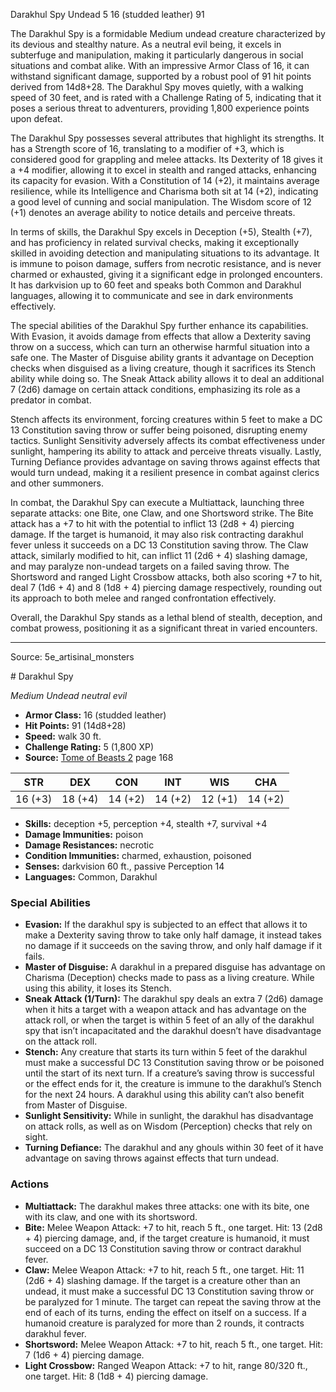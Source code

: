 <MonsterName/>Darakhul Spy</MonsterName>
<CreatureType/>Undead</CreatureType>
<CR/>5</CR>
<AC/>16 (studded leather)</AC>
<HP/>91</HP>
<summary>The Darakhul Spy is a formidable Medium undead creature characterized by its devious and stealthy nature. As a neutral evil being, it excels in subterfuge and manipulation, making it particularly dangerous in social situations and combat alike. With an impressive Armor Class of 16, it can withstand significant damage, supported by a robust pool of 91 hit points derived from 14d8+28. The Darakhul Spy moves quietly, with a walking speed of 30 feet, and is rated with a Challenge Rating of 5, indicating that it poses a serious threat to adventurers, providing 1,800 experience points upon defeat. </summary>

<detail>

The Darakhul Spy possesses several attributes that highlight its strengths. It has a Strength score of 16, translating to a modifier of +3, which is considered good for grappling and melee attacks. Its Dexterity of 18 gives it a +4 modifier, allowing it to excel in stealth and ranged attacks, enhancing its capacity for evasion. With a Constitution of 14 (+2), it maintains average resilience, while its Intelligence and Charisma both sit at 14 (+2), indicating a good level of cunning and social manipulation. The Wisdom score of 12 (+1) denotes an average ability to notice details and perceive threats. 

In terms of skills, the Darakhul Spy excels in Deception (+5), Stealth (+7), and has proficiency in related survival checks, making it exceptionally skilled in avoiding detection and manipulating situations to its advantage. It is immune to poison damage, suffers from necrotic resistance, and is never charmed or exhausted, giving it a significant edge in prolonged encounters. It has darkvision up to 60 feet and speaks both Common and Darakhul languages, allowing it to communicate and see in dark environments effectively.

The special abilities of the Darakhul Spy further enhance its capabilities. With Evasion, it avoids damage from effects that allow a Dexterity saving throw on a success, which can turn an otherwise harmful situation into a safe one. The Master of Disguise ability grants it advantage on Deception checks when disguised as a living creature, though it sacrifices its Stench ability while doing so. The Sneak Attack ability allows it to deal an additional 7 (2d6) damage on certain attack conditions, emphasizing its role as a predator in combat. 

Stench affects its environment, forcing creatures within 5 feet to make a DC 13 Constitution saving throw or suffer being poisoned, disrupting enemy tactics. Sunlight Sensitivity adversely affects its combat effectiveness under sunlight, hampering its ability to attack and perceive threats visually. Lastly, Turning Defiance provides advantage on saving throws against effects that would turn undead, making it a resilient presence in combat against clerics and other summoners.

In combat, the Darakhul Spy can execute a Multiattack, launching three separate attacks: one Bite, one Claw, and one Shortsword strike. The Bite attack has a +7 to hit with the potential to inflict 13 (2d8 + 4) piercing damage. If the target is humanoid, it may also risk contracting darakhul fever unless it succeeds on a DC 13 Constitution saving throw. The Claw attack, similarly modified to hit, can inflict 11 (2d6 + 4) slashing damage, and may paralyze non-undead targets on a failed saving throw. The Shortsword and ranged Light Crossbow attacks, both also scoring +7 to hit, deal 7 (1d6 + 4) and 8 (1d8 + 4) piercing damage respectively, rounding out its approach to both melee and ranged confrontation effectively. 

Overall, the Darakhul Spy stands as a lethal blend of stealth, deception, and combat prowess, positioning it as a significant threat in varied encounters.</detail>



---

Source: 5e_artisinal_monsters

<statblock>
# Darakhul Spy

*Medium* *Undead* *neutral evil*

- **Armor Class:** 16 (studded leather)
- **Hit Points:** 91 (14d8+28)
- **Speed:** walk 30 ft.
- **Challenge Rating:** 5 (1,800 XP)
- **Source:** [Tome of Beasts 2](https://koboldpress.com/kpstore/product/tome-of-beasts-2-for-5th-edition) page 168

| STR | DEX | CON | INT | WIS | CHA |
| --- | --- | --- | --- | --- | --- |
| 16 (+3) | 18 (+4) | 14 (+2) | 14 (+2) | 12 (+1) | 14 (+2) |

- **Skills:** deception +5, perception +4, stealth +7, survival +4
- **Damage Immunities:** poison
- **Damage Resistances:** necrotic
- **Condition Immunities:** charmed, exhaustion, poisoned
- **Senses:** darkvision 60 ft., passive Perception 14
- **Languages:** Common, Darakhul

### Special Abilities

- **Evasion:** If the darakhul spy is subjected to an effect that allows it to make a Dexterity saving throw to take only half damage, it instead takes no damage if it succeeds on the saving throw, and only half damage if it fails.
- **Master of Disguise:** A darakhul in a prepared disguise has advantage on Charisma (Deception) checks made to pass as a living creature. While using this ability, it loses its Stench.
- **Sneak Attack (1/Turn):** The darakhul spy deals an extra 7 (2d6) damage when it hits a target with a weapon attack and has advantage on the attack roll, or when the target is within 5 feet of an ally of the darakhul spy that isn’t incapacitated and the darakhul doesn’t have disadvantage on the attack roll.
- **Stench:** Any creature that starts its turn within 5 feet of the darakhul must make a successful DC 13 Constitution saving throw or be poisoned until the start of its next turn. If a creature’s saving throw is successful or the effect ends for it, the creature is immune to the darakhul’s Stench for the next 24 hours. A darakhul using this ability can’t also benefit from Master of Disguise.
- **Sunlight Sensitivity:** While in sunlight, the darakhul has disadvantage on attack rolls, as well as on Wisdom (Perception) checks that rely on sight.
- **Turning Defiance:** The darakhul and any ghouls within 30 feet of it have advantage on saving throws against effects that turn undead.

### Actions

- **Multiattack:** The darakhul makes three attacks: one with its bite, one with its claw, and one with its shortsword.
- **Bite:** Melee Weapon Attack: +7 to hit, reach 5 ft., one target. Hit: 13 (2d8 + 4) piercing damage, and, if the target creature is humanoid, it must succeed on a DC 13 Constitution saving throw or contract darakhul fever.
- **Claw:** Melee Weapon Attack: +7 to hit, reach 5 ft., one target. Hit: 11 (2d6 + 4) slashing damage. If the target is a creature other than an undead, it must make a successful DC 13 Constitution saving throw or be paralyzed for 1 minute. The target can repeat the saving throw at the end of each of its turns, ending the effect on itself on a success. If a humanoid creature is paralyzed for more than 2 rounds, it contracts darakhul fever.
- **Shortsword:** Melee Weapon Attack: +7 to hit, reach 5 ft., one target. Hit: 7 (1d6 + 4) piercing damage.
- **Light Crossbow:** Ranged Weapon Attack: +7 to hit, range 80/320 ft., one target. Hit: 8 (1d8 + 4) piercing damage.


</statblock>


